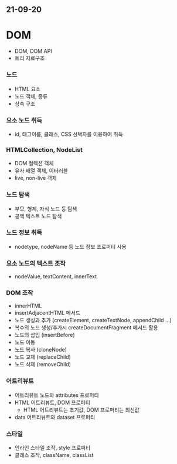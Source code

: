 ## 21-09-20

# DOM
- DOM, DOM API
- 트리 자료구조

### 노드
- HTML 요소
- 노드 객체, 종류
- 상속 구조
### 요소 노드 취득
- id, 태그이름, 클래스, CSS 선택자를 이용하여 취득
### HTMLCollection, NodeList
- DOM 컬렉션 객체
- 유사 배열 객체, 이터러블
- live, non-live 객체
### 노드 탐색
- 부모, 형제, 자식 노드 등 탐색
- 공백 텍스트 노드 탐색
### 노드 정보 취득
- nodetype, nodeName 등 노드 정보 프로퍼티 사용
### 요소 노드의 텍스트 조작
- nodeValue, textContent, innerText
### DOM 조작
- innerHTML
- insertAdjacentHTML 메서드
- 노드 생성과 추가 (createElement, createTextNode, appendChild ...)
- 복수의 노드 생성/추가시 createDocumentFragment 메서드 활용
- 노드의 삽입 (insertBefore)
- 노드 이동
- 노드 복사 (cloneNode)
- 노드 교체 (replaceChild)
- 노드 삭제 (removeChild)
### 어트리뷰트
- 어트리뷰트 노드와 attributes 프로퍼티
- HTML 어트리뷰트, DOM 프로퍼티
  - HTML 어트리뷰트는 초기값, DOM 프로퍼티는 최신값
- data 어트리뷰트와 dataset 프로퍼티
### 스타일
- 인라인 스타일 조작, style 프로퍼티
- 클래스 조작, className, classList